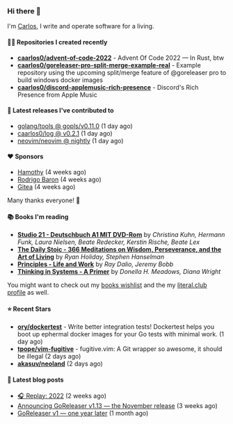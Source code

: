 ### Hi there 👋

I'm [Carlos](https://caarlos0.dev), I write and operate software for a living.

#### 👨‍💻 Repositories I created recently
- **[caarlos0/advent-of-code-2022](https://github.com/caarlos0/advent-of-code-2022)** - Advent Of Code 2022 — In Rust, btw
- **[caarlos0/goreleaser-pro-split-merge-example-real](https://github.com/caarlos0/goreleaser-pro-split-merge-example-real)** - Example repository using the upcoming split/merge feature of @goreleaser pro to build windows docker images
- **[caarlos0/discord-applemusic-rich-presence](https://github.com/caarlos0/discord-applemusic-rich-presence)** - Discord&#39;s Rich Presence from Apple Music

#### 🚀 Latest releases I've contributed to


- [golang/tools @ gopls/v0.11.0](https://github.com/golang/tools/releases/tag/gopls/v0.11.0) (1 day ago)
- [caarlos0/log @ v0.2.1](https://github.com/caarlos0/log/releases/tag/v0.2.1) (1 day ago)
- [neovim/neovim @ nightly](https://github.com/neovim/neovim/releases/tag/nightly) (1 day ago)

#### ❤️ Sponsors
- [Hamothy](https://github.com/sgoudham) (4 weeks ago)
- [Rodrigo Baron](https://github.com/rodrigobaron) (4 weeks ago)
- [Gitea](https://github.com/go-gitea) (4 weeks ago)

Many thanks everyone! 🙏

#### 📚 Books I'm reading
- **[Studio 21 - Deutschbuch A1 MIT DVD-Rom](https://literal.club/caarlos0/book/laura-nielsen-hermann-funk-beate-redecker-christina-kuhn-kerstin-rische-beate-lex-studio-21-c60yd)** by _Christina Kuhn, Hermann Funk, Laura Nielsen, Beate Redecker, Kerstin Rische, Beate Lex_
- **[The Daily Stoic - 366 Meditations on Wisdom, Perseverance, and the Art of Living](https://literal.club/caarlos0/book/the-daily-stoic-lbfbd)** by _Ryan Holiday, Stephen Hanselman_
- **[Principles - Life and Work](https://literal.club/caarlos0/book/ray-dalioray-daliojeremy-bobbprinciples-a9caw)** by _Ray Dalio, Jeremy Bobb_
- **[Thinking in Systems - A Primer](https://literal.club/caarlos0/book/thinking-in-systems-0q34a)** by _Donella H. Meadows, Diana Wright_

You might want to check out my [books
wishlist](https://www.amazon.com.br/hz/wishlist/ls/EB8P7VS717SV) and the my
[literal.club profile](https://literal.club/caarlos0) as well.

#### ⭐ Recent Stars
- **[ory/dockertest](https://github.com/ory/dockertest)** - Write better integration tests! Dockertest helps you boot up ephermal docker images for your Go tests with minimal work. (1 day ago)
- **[tpope/vim-fugitive](https://github.com/tpope/vim-fugitive)** - fugitive.vim: A Git wrapper so awesome, it should be illegal (2 days ago)
- **[akasuv/neoland](https://github.com/akasuv/neoland)** (2 days ago)

#### 📄 Latest blog posts
- [🎧 Replay: 2022](https://carlosbecker.com/posts/replay-2022/) (2 weeks ago)
- [Announcing GoReleaser v1.13 — the November release](https://carlosbecker.com/posts/goreleaser-v1.13/) (3 weeks ago)
- [GoReleaser v1 — one year later](https://carlosbecker.com/posts/goreleaser-v1-1year/) (1 month ago)
